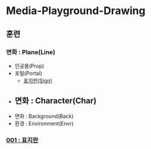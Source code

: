 # Media-Playground-Drawing

## 훈련

### 면화 : Plane(Line)
  - 인공물(Prop)
  - 포털(Portal)
    - [표지판(Sign)](initial/README.md)
- 면화 : Character(Char)
  - 
- 면화 : Background(Back)
- 환경 : Environment(Envr)

### [001 : 표지판](initial/001/README.md)
